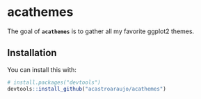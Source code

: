 
<!-- README.md is generated from README.Rmd. Please edit that file -->

# acathemes

<!-- badges: start -->

<!-- badges: end -->

The goal of **`acathemes`** is to gather all my favorite ggplot2 themes.

## Installation

You can install this with:

``` r
# install.packages("devtools")
devtools::install_github("acastroaraujo/acathemes")
```
